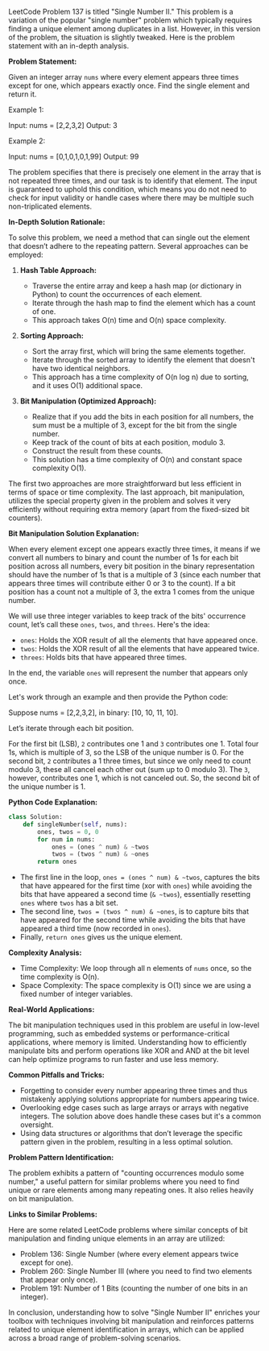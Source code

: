 LeetCode Problem 137 is titled "Single Number II." This problem is a variation of the popular "single number" problem which typically requires finding a unique element among duplicates in a list. However, in this version of the problem, the situation is slightly tweaked. Here is the problem statement with an in-depth analysis.

**Problem Statement:**

Given an integer array `nums` where every element appears three times except for one, which appears exactly once. Find the single element and return it.

Example 1:

Input: nums = [2,2,3,2]
Output: 3

Example 2:

Input: nums = [0,1,0,1,0,1,99]
Output: 99

The problem specifies that there is precisely one element in the array that is not repeated three times, and our task is to identify that element. The input is guaranteed to uphold this condition, which means you do not need to check for input validity or handle cases where there may be multiple such non-triplicated elements.

**In-Depth Solution Rationale:**

To solve this problem, we need a method that can single out the element that doesn’t adhere to the repeating pattern. Several approaches can be employed:

1. **Hash Table Approach:**
   - Traverse the entire array and keep a hash map (or dictionary in Python) to count the occurrences of each element.
   - Iterate through the hash map to find the element which has a count of one.
   - This approach takes O(n) time and O(n) space complexity.

2. **Sorting Approach:**
   - Sort the array first, which will bring the same elements together.
   - Iterate through the sorted array to identify the element that doesn't have two identical neighbors.
   - This approach has a time complexity of O(n log n) due to sorting, and it uses O(1) additional space.

3. **Bit Manipulation (Optimized Approach):**
   - Realize that if you add the bits in each position for all numbers, the sum must be a multiple of 3, except for the bit from the single number.
   - Keep track of the count of bits at each position, modulo 3.
   - Construct the result from these counts.
   - This solution has a time complexity of O(n) and constant space complexity O(1).

The first two approaches are more straightforward but less efficient in terms of space or time complexity. The last approach, bit manipulation, utilizes the special property given in the problem and solves it very efficiently without requiring extra memory (apart from the fixed-sized bit counters).

**Bit Manipulation Solution Explanation:**

When every element except one appears exactly three times, it means if we convert all numbers to binary and count the number of 1s for each bit position across all numbers, every bit position in the binary representation should have the number of 1s that is a multiple of 3 (since each number that appears three times will contribute either 0 or 3 to the count). If a bit position has a count not a multiple of 3, the extra 1 comes from the unique number.

We will use three integer variables to keep track of the bits' occurrence count, let’s call these `ones`, `twos`, and `threes`. Here's the idea:

- `ones`: Holds the XOR result of all the elements that have appeared once.
- `twos`: Holds the XOR result of all the elements that have appeared twice.
- `threes`: Holds bits that have appeared three times.

In the end, the variable `ones` will represent the number that appears only once.

Let's work through an example and then provide the Python code:

Suppose nums = [2,2,3,2], in binary: [10, 10, 11, 10].

Let’s iterate through each bit position.
   
For the first bit (LSB), `2` contributes one 1 and `3` contributes one 1. Total four 1s, which is multiple of 3, so the LSB of the unique number is 0.
For the second bit, `2` contributes a 1 three times, but since we only need to count modulo 3, these all cancel each other out (sum up to 0 modulo 3). The `3`, however, contributes one 1, which is not canceled out. So, the second bit of the unique number is 1.

**Python Code Explanation:**

```python
class Solution:
    def singleNumber(self, nums):
        ones, twos = 0, 0
        for num in nums:
            ones = (ones ^ num) & ~twos
            twos = (twos ^ num) & ~ones
        return ones
```

- The first line in the loop, `ones = (ones ^ num) & ~twos`, captures the bits that have appeared for the first time (xor with `ones`) while avoiding the bits that have appeared a second time (`& ~twos`), essentially resetting `ones` where `twos` has a bit set.
- The second line, `twos = (twos ^ num) & ~ones`, is to capture bits that have appeared for the second time while avoiding the bits that have appeared a third time (now recorded in `ones`).
- Finally, `return ones` gives us the unique element.

**Complexity Analysis:**

- Time Complexity: We loop through all n elements of `nums` once, so the time complexity is O(n).
- Space Complexity: The space complexity is O(1) since we are using a fixed number of integer variables.

**Real-World Applications:**

The bit manipulation techniques used in this problem are useful in low-level programming, such as embedded systems or performance-critical applications, where memory is limited. Understanding how to efficiently manipulate bits and perform operations like XOR and AND at the bit level can help optimize programs to run faster and use less memory.

**Common Pitfalls and Tricks:**

- Forgetting to consider every number appearing three times and thus mistakenly applying solutions appropriate for numbers appearing twice.
- Overlooking edge cases such as large arrays or arrays with negative integers. The solution above does handle these cases but it's a common oversight.
- Using data structures or algorithms that don’t leverage the specific pattern given in the problem, resulting in a less optimal solution.

**Problem Pattern Identification:**

The problem exhibits a pattern of "counting occurrences modulo some number," a useful pattern for similar problems where you need to find unique or rare elements among many repeating ones. It also relies heavily on bit manipulation.

**Links to Similar Problems:**

Here are some related LeetCode problems where similar concepts of bit manipulation and finding unique elements in an array are utilized:

- Problem 136: Single Number (where every element appears twice except for one).
- Problem 260: Single Number III (where you need to find two elements that appear only once).
- Problem 191: Number of 1 Bits (counting the number of one bits in an integer).

In conclusion, understanding how to solve "Single Number II" enriches your toolbox with techniques involving bit manipulation and reinforces patterns related to unique element identification in arrays, which can be applied across a broad range of problem-solving scenarios.